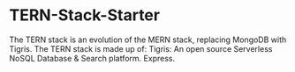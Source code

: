 # TERN-Stack-Starter
The TERN stack is an evolution of the MERN stack, replacing MongoDB with Tigris. The TERN stack is made up of: Tigris: An open source Serverless NoSQL Database &amp; Search platform. Express.
